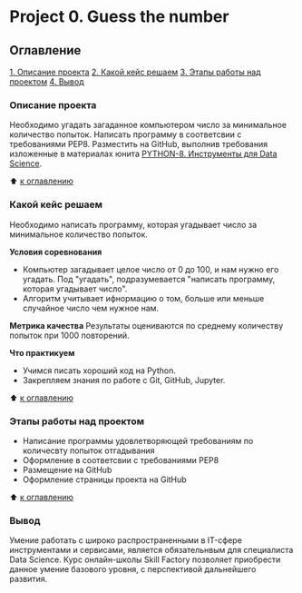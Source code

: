 # Project 0. Guess the number

## Оглавление
[1. Описание проекта](https://github.com/user-NA-me/sf_data_science/tree/main/Project_0/README.md#Описание-проекта)
[2. Какой кейс решаем](https://github.com/user-NA-me/sf_data_science/tree/main/Project_0/README.md#Какой-кейс-решаем)
[3. Этапы работы над проектом](https://github.com/user-NA-me/sf_data_science/tree/main/Project_0/README.md#Этапы-работы-над-проектом)
[4. Вывод](https://github.com/user-NA-me/sf_data_science/tree/main/Project_0/README.md#Вывод)

### Описание проекта
Необходимо угадать загаданное компьютером число за минимальное количество 
попыток. Написать программу в соответсвии с требованиями PEP8. Разместить на GitHub, выполнив требования изложенные в материалах юнита [PYTHON-8. Инструменты для Data Science](https://lms.skillfactory.ru/courses/course-v1:SkillFactory+DST-3.0+28FEB2021/courseware/4d5c5211c48e4964a9449babe31038db/d08e512bf8264286966cb9ef71bd16d4/8?activate_block_id=block-v1%3ASkillFactory%2BDST-3.0%2B28FEB2021%2Btype%40vertical%2Bblock%40bd5c90eab954447d97d69519befabd83).

:arrow_up: [к оглавлению](https://github.com/user-NA-me/sf_data_science/tree/main/Project_0/README.md#Оглавление)

### Какой кейс решаем
Необходимо написать программу, которая угадывает число за минимальное количество 
попыток.

**Условия соревнования**
- Компьютер загадывает целое число от 0 до 100, и нам нужно его угадать. Под "угадать", подразумевается "написать программу, которая угадывает число".
- Алгоритм учитывает ифнормацию о том, больше или меньше случайное число чем нужное нам.

**Метрика качества**
Результаты оцениваются по среднему количеству попыток при 1000 повторений.

**Что практикуем**
- Учимся писать хороший код на Python. 
- Закрепляем знания по работе с Git, GitHub, Jupyter.

:arrow_up: [к оглавлению](https://github.com/user-NA-me/sf_data_science/tree/main/Project_0/README.md#Оглавление)

### Этапы работы над проектом
- Написание программы удовлетворяющей требованиям по количесвту попыток отгадывания
- Оформление в соответсвии с требованиями PEP8
- Размещение на GitHub
- Оформление страницы проекта на GitHub

:arrow_up: [к оглавлению](https://github.com/user-NA-me/sf_data_science/tree/main/Project_0/README.md#Оглавление)

### Вывод
Умение работать с широко распространенными в IT-сфере инструментами и сервисами, является обязательнвым для специалиста Data Science. Курс онлайн-школы Skill Factory позволяет приобрести данное умение базового уровня, с перспективой дальнейшего развития. 